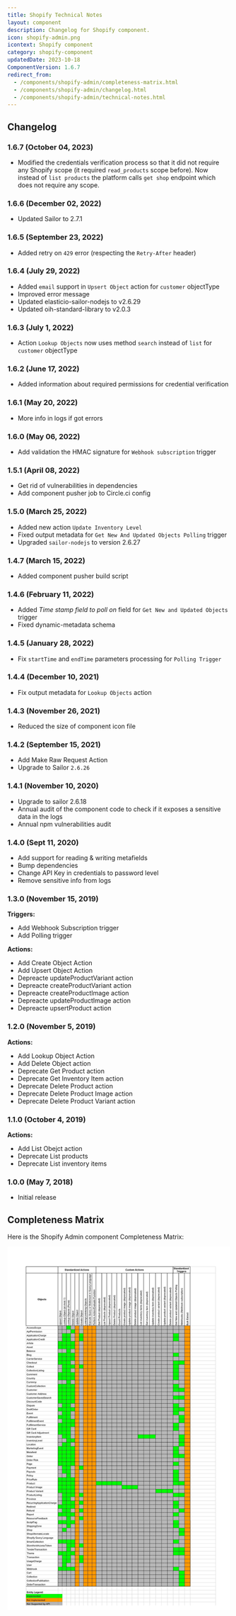 ```yaml
---
title: Shopify Technical Notes
layout: component
description: Changelog for Shopify component.
icon: shopify-admin.png
icontext: Shopify component
category: shopify-component
updatedDate: 2023-10-18
ComponentVersion: 1.6.7
redirect_from:
  - /components/shopify-admin/completeness-matrix.html
  - /components/shopify-admin/changelog.html
  - /components/shopify-admin/technical-notes.html
---
```


## Changelog

### 1.6.7 (October 04, 2023)

* Modified the credentials verification process so that it did not require any Shopify scope (it required `read_products` scope before).
Now instead of `list products` the platform calls `get shop` endpoint which does not require any scope.

### 1.6.6 (December 02, 2022)

* Updated Sailor to 2.7.1

### 1.6.5 (September 23, 2022)

* Added retry on `429` error (respecting the `Retry-After` header)

### 1.6.4 (July 29, 2022)

* Added `email` support in `Upsert Object` action for `customer` objectType
* Improved error message
* Updated elasticio-sailor-nodejs to v2.6.29
* Updated oih-standard-library to v2.0.3

### 1.6.3 (July 1, 2022)

* Action `Lookup Objects` now uses method `search` instead of `list` for `customer` objectType

### 1.6.2 (June 17, 2022)

* Added information about required permissions for credential verification

### 1.6.1 (May 20, 2022)

* More info in logs if got errors

### 1.6.0 (May 06, 2022)

* Add validation the HMAC signature for `Webhook subscription` trigger

### 1.5.1 (April 08, 2022)

* Get rid of vulnerabilities in dependencies
* Add component pusher job to Circle.ci config

### 1.5.0 (March 25, 2022)

- Added new action `Update Inventory Level`
- Fixed output metadata for `Get New And Updated Objects Polling` trigger
- Upgraded `sailor-nodejs` to version 2.6.27

### 1.4.7 (March 15, 2022)

- Added component pusher build script

### 1.4.6 (February 11, 2022)

- Added *Time stamp field to poll on* field for `Get New and Updated Objects` trigger
- Fixed dynamic-metadata schema

### 1.4.5 (January 28, 2022)

* Fix `startTime` and `endTime` parameters processing for `Polling Trigger`

### 1.4.4 (December 10, 2021)

* Fix output metadata for `Lookup Objects` action

### 1.4.3 (November 26, 2021)

* Reduced the size of component icon file

### 1.4.2 (September 15, 2021)

*   Add Make Raw Request Action
*   Upgrade to Sailor `2.6.26`

### 1.4.1 (November 10, 2020)

*   Upgrade to sailor 2.6.18
*   Annual audit of the component code to check if it exposes a sensitive data in the logs
*   Annual npm vulnerabilities audit

### 1.4.0 (Sept 11, 2020)

* Add support for reading & writing metafields
* Bump dependencies
* Change API Key in credentials to password level
* Remove sensitive info from logs

### 1.3.0 (November 15, 2019)

**Triggers:**

* Add Webhook Subscription trigger
* Add Polling trigger

**Actions:**

* Add Create Object Action
* Add Upsert Object Action
* Depreacte updateProductVariant action
* Depreacte createProductVariant action
* Depreacte createProductImage action
* Depreacte updateProductImage action
* Depreacte upsertProduct action

### 1.2.0 (November 5, 2019)

**Actions:**

* Add Lookup Object Action
* Add Delete Object action
* Deprecate Get Product action
* Deprecate Get Inventory Item action
* Deprecate Delete Product action
* Deprecate Delete Product Image action
* Deprecate Delete Product Variant action

### 1.1.0 (October 4, 2019)

**Actions:**

* Add List Obejct action
* Deprecate List products
* Deprecate List inventory items

### 1.0.0 (May 7, 2018)

* Initial release

## Completeness Matrix

Here is the Shopify Admin component Completeness Matrix:

![Shopify Admin component Completeness Matrix](img/completeness-matrix.png)

